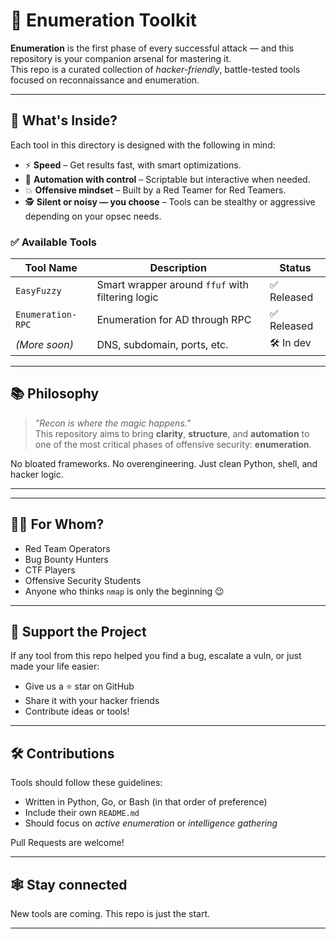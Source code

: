 # 🚀 Enumeration Toolkit

**Enumeration** is the first phase of every successful attack — and this repository is your companion arsenal for mastering it.  
This repo is a curated collection of *hacker-friendly*, battle-tested tools focused on reconnaissance and enumeration.

---

## 🧰 What's Inside?

Each tool in this directory is designed with the following in mind:

- ⚡ **Speed** – Get results fast, with smart optimizations.
- 🧠 **Automation with control** – Scriptable but interactive when needed.
- 💥 **Offensive mindset** – Built by a Red Teamer for Red Teamers.
- 🕵️ **Silent or noisy — you choose** – Tools can be stealthy or aggressive depending on your opsec needs.

### ✅ Available Tools

| Tool Name    | Description                                       | Status      |
|-------------|----------------------------------------------------|-------------|
| `EasyFuzzy`   | Smart wrapper around `ffuf` with filtering logic | ✅ Released |
| `Enumeration-RPC` | Enumeration for AD through RPC                 | ✅ Released   |
| *(More soon)*| DNS, subdomain, ports, etc.                       | 🛠️ In dev   |

---

## 📚 Philosophy

> *"Recon is where the magic happens."*  
> This repository aims to bring **clarity**, **structure**, and **automation** to one of the most critical phases of offensive security: **enumeration**.

No bloated frameworks. No overengineering. Just clean Python, shell, and hacker logic.

---


---

## 🧑‍💻 For Whom?

- Red Team Operators  
- Bug Bounty Hunters  
- CTF Players  
- Offensive Security Students  
- Anyone who thinks `nmap` is only the beginning 😉

---

## 🌟 Support the Project

If any tool from this repo helped you find a bug, escalate a vuln, or just made your life easier:
- Give us a ⭐ star on GitHub
- Share it with your hacker friends
- Contribute ideas or tools!

---

## 🛠️ Contributions

Tools should follow these guidelines:
- Written in Python, Go, or Bash (in that order of preference)
- Include their own `README.md`
- Should focus on *active enumeration* or *intelligence gathering*

Pull Requests are welcome!

---

## 🕸️ Stay connected

New tools are coming. This repo is just the start.

---



